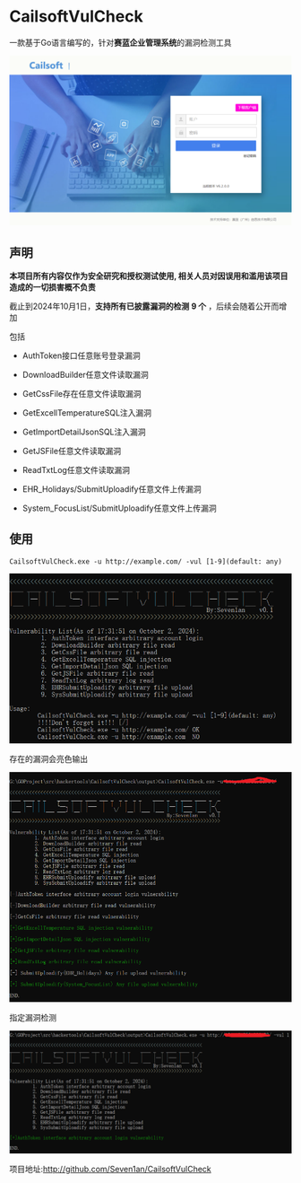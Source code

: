# CailsoftVulCheck



一款基于Go语言编写的，针对**赛蓝企业管理系统**的漏洞检测工具

![image-20241002180732417](./img/image-20241002180732417.png)

## 声明

**本项目所有内容仅作为安全研究和授权测试使用, 相关人员对因误用和滥用该项目造成的一切损害概不负责**



截止到2024年10月1日，**支持所有已披露漏洞的检测** **9 个** ，后续会随着公开而增加

包括

- AuthToken接口任意账号登录漏洞

- DownloadBuilder任意文件读取漏洞
- GetCssFile存在任意文件读取漏洞
- GetExcellTemperatureSQL注入漏洞
- GetImportDetailJsonSQL注入漏洞
- GetJSFile任意文件读取漏洞
- ReadTxtLog任意文件读取漏洞
- EHR_Holidays/SubmitUploadify任意文件上传漏洞
- System_FocusList/SubmitUploadify任意文件上传漏洞



## 使用

```
CailsoftVulCheck.exe -u http://example.com/ -vul [1-9](default: any)
```

 ![image-20241002181007015](./img/image-20241002181007015.png)



存在的漏洞会亮色输出

![](./img/image-20241002182541698.png)



指定漏洞检测

![image-20241002182854740](./img/image-20241002182854740.png)



项目地址:http://github.com/Seven1an/CailsoftVulCheck